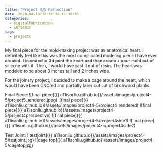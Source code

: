 ```yaml
---
title: "Project 4/5 Reflection"
date: 2020-04-10T12:18:30-12:38:30
categories:
  - digitalfabrication
  - ARTS4017
tags:
  - projects
---
```


My final piece for the mold-making project was an anatomical heart. I definitely feel like this was the most complicated modeling piece I have ever created. I intended to 3d print the heart and then create a pour mold out of silicone with it. Then, I would have cast it out of resin. The heart was modeled to be about 3 inches tall and 2 inches wide.

For the joinery project, I decided to make a cage around the heart, which would have been CNC'ed and partially laser cut out of birchwood planks.

Final Piece:
![final piece]({{ a11isonliu.github.io}}/assets/images/project4-5/project5_rendered.jpeg)
![final piece]({{ a11isonliu.github.io}}/assets/images/project4-5/project4_rendered)
![final piece]({{ a11isonliu.github.io}}/assets/images/project4-5/project4perspective)
![final piece]({{ a11isonliu.github.io}}/assets/images/project4-5/project4side1)
![final piece]({{ a11isonliu.github.io}}/assets/images/project4-5/project4side2)

Test Joint:
![testjoint]({{ a11isonliu.github.io}}/assets/images/project4-5/testjoint.jpg)
![cage top]({{ a11isonliu.github.io}}/assets/images/project4-5/cagetopjpg)
